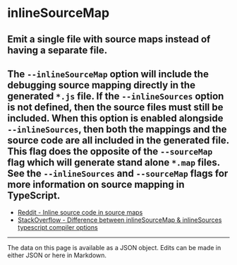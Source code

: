 <!-- Important! Do not modify comment blocks. They are necessary for the transformer to work properly -->

<!-- title -->
# inlineSourceMap

<!-- shortDescription -->
Emit a single file with source maps instead of having a separate file.
---

<!-- extendedDescription -->
The `--inlineSourceMap` option will include the debugging source mapping directly in the generated `*.js` file. If the `--inlineSources` option is **not** defined, then the source files must still be included. When this option is enabled alongside `--inlineSources`, then both the mappings and the source code are all included in the generated file. This flag does the opposite of the `--sourceMap` flag which will generate stand alone `*.map` files. See the `--inlineSources` and `--sourceMap` flags for more information on source mapping in TypeScript.
---

<!-- references -->
- [Reddit - Inline source code in source maps](https://www.reddit.com/r/typescript/comments/95r3k8/inline_source_code_in_source_maps/)
- [StackOverflow - Difference between inlineSourceMap & inlineSources typescript compiler options](https://stackoverflow.com/questions/43291677/difference-between-inlinesourcemap-inlinesources-typescript-compiler-options)
---

<!-- footer -->
The data on this page is available as a JSON object. Edits can be made in either JSON or here in Markdown.
